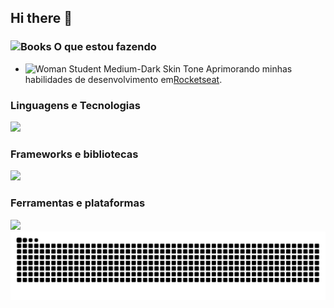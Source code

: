 ## Hi there 👋


### <img src="https://raw.githubusercontent.com/Tarikul-Islam-Anik/Animated-Fluent-Emojis/master/Emojis/Objects/Books.png" alt="Books" width="30" height="30" /> O que estou fazendo

- <img src="https://raw.githubusercontent.com/Tarikul-Islam-Anik/Animated-Fluent-Emojis/master/Emojis/People%20with%20professions/Woman%20Student%20Medium-Dark%20Skin%20Tone.png" alt="Woman Student Medium-Dark Skin Tone" width="25" height="25" /> Aprimorando minhas habilidades de desenvolvimento em[Rocketseat](https://app.rocketseat.com.br).

### Linguagens e Tecnologias

<a href="https://skillicons.dev">
  <img src="https://skillicons.dev/icons?i=js,ts,html,css,py" />
</a>

### Frameworks e bibliotecas
<a href="https://skillicons.dev">
  <img src="https://skillicons.dev/icons?i=react,nodejs,flask,fastapi,postgres,spring" />
</a>

### Ferramentas e plataformas
<a href="https://skillicons.dev">
  <img src="https://skillicons.dev/icons?i=git,github,docker,figma,linux,npm,yarn" />
</a>


<picture>
  <source media="(prefers-color-scheme: dark)" srcset="https://raw.githubusercontent.com/Gelzieny/Gelzieny/output/github-contribution-grid-snake-dark.svg">
  <source media="(prefers-color-scheme: light)" srcset="https://raw.githubusercontent.com/Gelzieny/Gelzieny/output/github-contribution-grid-snake.svg">
  <img alt="github contribution grid snake animation" src="https://raw.githubusercontent.com/Gelzieny/Gelzieny/output/github-contribution-grid-snake.svg">
</picture>
<br><br>
